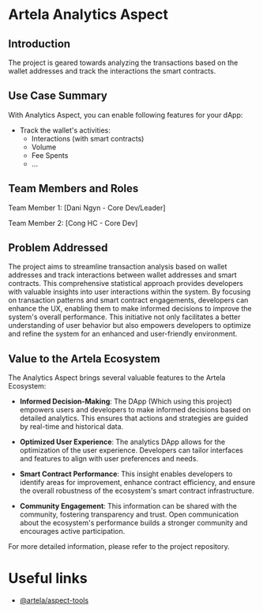 
# Artela Analytics Aspect

## Introduction

The project is geared towards analyzing the transactions based on the wallet addresses and track the interactions the smart contracts.

## Use Case Summary

With Analytics Aspect, you can enable following features for your dApp:

- Track the wallet's activities:
  - Interactions (with smart contracts)
  - Volume
  - Fee Spents
  - ...

## Team Members and Roles

Team Member 1: [Dani Ngyn - Core Dev/Leader]

Team Member 2: [Cong HC - Core Dev]

## Problem Addressed

The project aims to streamline transaction analysis based on wallet addresses and track interactions between wallet addresses and smart contracts. This comprehensive statistical approach provides developers with valuable insights into user interactions within the system. By focusing on transaction patterns and smart contract engagements, developers can enhance the UX, enabling them to make informed decisions to improve the system's overall performance. This initiative not only facilitates a better understanding of user behavior but also empowers developers to optimize and refine the system for an enhanced and user-friendly environment.

## Value to the Artela Ecosystem

The Analytics Aspect brings several valuable features to the Artela Ecosystem:

- **Informed Decision-Making**: The DApp (Which using this project) empowers users and developers to make informed decisions based on detailed analytics. This ensures that actions and strategies are guided by real-time and historical data.

- **Optimized User Experience**: The analytics DApp allows for the optimization of the user experience. Developers can tailor interfaces and features to align with user preferences and needs.

- **Smart Contract Performance**: This insight enables developers to identify areas for improvement, enhance contract efficiency, and ensure the overall robustness of the ecosystem's smart contract infrastructure.

- **Community Engagement**: This information can be shared with the community, fostering transparency and trust. Open communication about the ecosystem's performance builds a stronger community and encourages active participation.

For more detailed information, please refer to the project repository.

# Useful links

* [@artela/aspect-tools](https://docs.artela.network/develop/reference/aspect-tool/overview)

